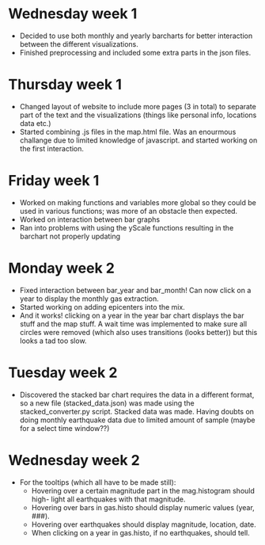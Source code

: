 # Wednesday week 1
- Decided to use both monthly and yearly barcharts for better interaction
  between the different visualizations.
- Finished preprocessing and included some extra parts in the json files.
# Thursday week 1
- Changed layout of website to include more pages (3 in total) to separate
  part of the text and the visualizations (things like personal info, locations
    data etc.)
- Started combining .js files in the map.html file. Was an enourmous challange due
  to limited knowledge of javascript. and started working on
  the first interaction.
# Friday week 1
- Worked on making functions and variables more global so they could be used in
  various functions; was more of an obstacle then expected.
- Worked on interaction between bar graphs
- Ran into problems with using the yScale functions resulting in the barchart not
  properly updating
# Monday week 2
- Fixed interaction between bar_year and bar_month! Can now click on a year to display
  the monthly gas extraction.
- Started working on adding epicenters into the mix.
- And it works! clicking on a year in the year bar chart displays the bar stuff
  and the map stuff. A wait time was implemented to make sure all circles were
  removed (which also uses transitions (looks better)) but this looks a tad
  too slow.
# Tuesday week 2
- Discovered the stacked bar chart requires the data in a different format,
  so a new file (stacked_data.json) was made using the stacked_converter.py
  script. Stacked data was made. Having doubts on doing monthly earthquake data
  due to limited amount of sample (maybe for a select time window??)
# Wednesday week 2
- For the tooltips (which all have to be made still):
  - Hovering over a certain magnitude part in the mag.histogram should high-
    light all earthquakes with that magnitude.
  - Hovering over bars in gas.histo should display numeric values (year, ###).
  - Hovering over earthquakes should display magnitude, location, date.
  - When clicking on a year in gas.histo, if no earthquakes, should tell.
  
